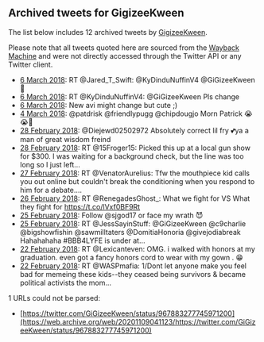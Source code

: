 ## Archived tweets for GigizeeKween

The list below includes 12 archived tweets by
[GigizeeKween](https://twitter.com/GigizeeKween).

Please note that all tweets quoted here are sourced from the
[Wayback Machine](https://web.archive.org) and were not directly accessed through the Twitter API or
any Twitter client.

* [ 6 March 2018](https://web.archive.org/web/20180306015139/https://twitter.com/GiGizeeKween/status/970839293974458373): RT @Jared_T_Swift: @KyDinduNuffinV4 @GiGizeeKween 👀 <!--970839293974458373-->
* [ 6 March 2018](https://web.archive.org/web/20180306015126/https://twitter.com/GiGizeeKween/status/970839239448563715): RT @KyDinduNuffinV4: @GiGizeeKween Pls change <!--970839239448563715-->
* [ 6 March 2018](https://web.archive.org/web/20180306014343/https://twitter.com/GiGizeeKween/status/970837297469026305): New avi might change but cute ;) <!--970837297469026305-->
* [ 4 March 2018](https://web.archive.org/web/20180304132539/https://twitter.com/GiGizeeKween/status/970289169040904192): @patdrisk @friendlypugg @chipdougjo Morn Patrick 😭😭🤗 <!--970289169040904192-->
* [28 February 2018](https://web.archive.org/web/20180228221243/https://twitter.com/GiGizeeKween/status/968972258273386498): @Diejewd02502972 Absolutely correct lil fry 💕ya a man of great wisdom freind <!--968972258273386498-->
* [28 February 2018](https://web.archive.org/web/20180228191904/https://twitter.com/GiGizeeKween/status/968928557819887616): RT @15Froger15: Picked this up at a local gun show for $300. I was waiting for a background check, but the line was too long so I just left… <!--968928557819887616-->
* [27 February 2018](https://web.archive.org/web/20180227215258/https://twitter.com/GiGizeeKween/status/968604900144898048): RT @VenatorAurelius: Tfw the mouthpiece kid calls you out online but couldn't break the conditioning when you respond to him for a debate.… <!--968604900144898048-->
* [26 February 2018](https://web.archive.org/web/20180226203322/https://twitter.com/GiGizeeKween/status/968222480291848193): RT @RenegadesGhost_: What we fight for VS What they fight for https://t.co/lVxf0BF9Rt <!--968222480291848193-->
* [25 February 2018](https://web.archive.org/web/20180225221728/https://twitter.com/GiGizeeKween/status/967886290061594629): Follow @sjgod17 or face my wrath 😈 <!--967886290061594629-->
* [25 February 2018](https://web.archive.org/web/20180225145253/https://twitter.com/GiGizeeKween/status/967774406977126401): RT @JessSayinStuff: @GiGizeeKween @c9charlie @bigshowfishin @sawmilltaters @DomitiaHonoria @givejodiabreak Hahahahaha #BBB4LYFE is under at… <!--967774406977126401-->
* [22 February 2018](https://web.archive.org/web/20180222150709/https://twitter.com/GiGizeeKween/status/966690833721274368): RT @Lexicanteven: OMG. i walked with honors at my graduation. even got a fancy honors cord to wear with my gown . 😁 <!--966690833721274368-->
* [22 February 2018](https://web.archive.org/web/20180222150530/https://twitter.com/GiGizeeKween/status/966690418460057600): RT @WASPmafia: 1/Dont let anyone make you feel bad for memeing these kids--they ceased being survivors &amp; became political activists the mom… <!--966690418460057600-->

1 URLs could not be parsed:

* [https://twitter.com/GiGizeeKween/status/967883277745971200](https://web.archive.org/web/20201109041123/https://twitter.com/GiGizeeKween/status/967883277745971200)
